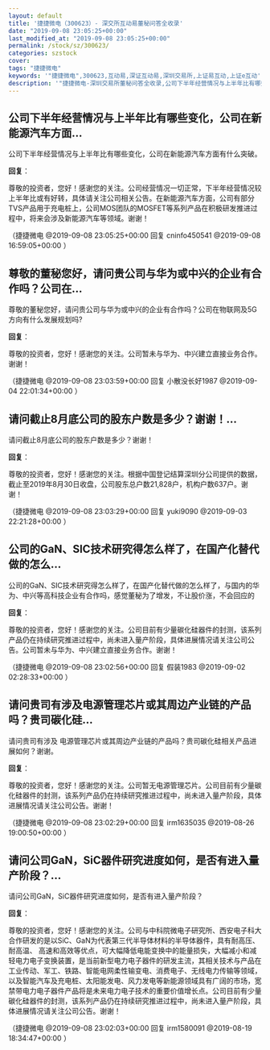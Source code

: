 ```yaml
---
layout: default
title: '捷捷微电（300623）- 深交所互动易董秘问答全收录'
date: "2019-09-08 23:05:25+00:00"
last_modified_at: "2019-09-08 23:05:25+00:00"
permalink: /stock/sz/300623/
categories: szstock
cover: 
tags: "捷捷微电"
keywords: '"捷捷微电",300623,互动易,深证互动易,深圳交易所,上证易互动,上证e互动'
description: '"捷捷微电-深圳交易所董秘问答全收录,公司下半年经营情况与上半年比有哪些变化，公司在新能源汽车方面有什么突破。"'
---
```


## 公司下半年经营情况与上半年比有哪些变化，公司在新能源汽车方面...

公司下半年经营情况与上半年比有哪些变化，公司在新能源汽车方面有什么突破。

**回复**：

尊敬的投资者，您好！感谢您的关注。公司经营情况一切正常，下半年经营情况较上半年比或有好转，具体请关注公司相关公告。在新能源汽车方面，公司有部分TVS产品用于充电桩上，公司MOS团队的MOSFET等系列产品在积极研发推进过程中，将来会涉及新能源汽车等领域。谢谢！ 

（捷捷微电  @2019-09-08 23:05:25+00:00 回复 cninfo450541  @2019-09-08 16:59:05+00:00 ）

## 尊敬的董秘您好，请问贵公司与华为或中兴的企业有合作吗？公司在...

尊敬的董秘您好，请问贵公司与华为或中兴的企业有合作吗？公司在物联网及5G方向有什么发展规划吗?

**回复**：

尊敬的投资者，您好！感谢您的关注。公司暂未与华为、中兴建立直接业务合作。谢谢！ 

（捷捷微电  @2019-09-08 23:03:59+00:00 回复 小散没长好1987  @2019-09-04 22:01:34+00:00 ）

## 请问截止8月底公司的股东户数是多少？谢谢！...

请问截止8月底公司的股东户数是多少？谢谢！

**回复**：

尊敬的投资者，您好！感谢您的关注。根据中国登记结算深圳分公司提供的数据，截止至2019年8月30日收盘，公司股东总户数21,828户，机构户数637户。谢谢！ 

（捷捷微电  @2019-09-08 23:03:29+00:00 回复 yuki9090  @2019-09-03 22:21:28+00:00 ）

## 公司的GaN、SIC技术研究得怎么样了，在国产化替代做的怎么...

公司的GaN、SIC技术研究得怎么样了，在国产化替代做的怎么样了，与国内的华为、中兴等高科技企业有合作吗，感觉董秘为了增发，不让股价涨，不会回应的

**回复**：

尊敬的投资者，您好！感谢您的关注。公司目前有少量碳化硅器件的封测，该系列产品仍在持续研究推进过程中，尚未进入量产阶段，具体进展情况请关注公司公告。公司暂未与华为、中兴建立直接业务合作。谢谢！ 

（捷捷微电  @2019-09-08 23:02:56+00:00 回复 假装1983  @2019-09-02 02:28:33+00:00 ）

## 请问贵司有涉及电源管理芯片或其周边产业链的产品吗？贵司碳化硅...

请问贵司有涉及 电源管理芯片或其周边产业链的产品吗？贵司碳化硅相关产品进展如何？谢谢。

**回复**：

尊敬的投资者，您好！感谢您的关注。公司暂无电源管理芯片。公司目前有少量碳化硅器件的封测，该系列产品仍在持续研究推进过程中，尚未进入量产阶段，具体进展情况请关注公司公告。谢谢！ 

（捷捷微电  @2019-09-08 23:02:29+00:00 回复 irm1635035  @2019-08-26 19:00:50+00:00 ）

## 请问公司GaN，SiC器件研究进度如何，是否有进入量产阶段？...

请问公司GaN，SiC器件研究进度如何，是否有进入量产阶段？

**回复**：

尊敬的投资者，您好！感谢您的关注。公司与中科院微电子研究所、西安电子科大合作研发的是以SiC、GaN为代表第三代半导体材料的半导体器件，具有耐高压、耐高温、 高速和高效等优点，可大幅降低电能变换中的能量损失，大幅减小和减轻电力电子变换装置，是当前新型电力电子器件的研发主流，其相关技术与产品在工业传动、军工、铁路、智能电网柔性输变电、消费电子、无线电力传输等领域，以及智能汽车及充电桩、太阳能发电、风力发电等新能源领域具有广阔的市场，宽禁带电力电子器件产品将是未来电力电子技术的重要价值增长点。公司目前有少量碳化硅器件的封测，该系列产品仍在持续研究推进过程中，尚未进入量产阶段，具体进展情况请关注公司公告。谢谢！ 

（捷捷微电  @2019-09-08 23:02:03+00:00 回复 irm1580091  @2019-08-19 18:34:47+00:00 ）

